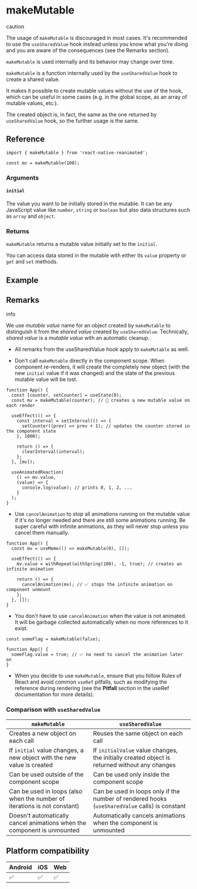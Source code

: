 # makeMutable

caution

The usage of `makeMutable` is discouraged in most cases. It's recommended to use the `useSharedValue` hook instead unless you know what you're doing and you are aware of the consequences (see the Remarks section).

`makeMutable` is used internally and its behavior may change over time.

`makeMutable` is a function internally used by the `useSharedValue` hook to create a shared value.

It makes it possible to create mutable values without the use of the hook, which can be useful in some cases (e.g. in the global scope, as an array of mutable values, etc.).

The created object is, in fact, the same as the one returned by `useSharedValue` hook, so the further usage is the same.

## Reference

```
import { makeMutable } from 'react-native-reanimated';

const mv = makeMutable(100);
```

### Arguments

#### `initial`

The value you want to be initially stored in the mutable. It can be any JavaScript value like `number`, `string` or `boolean` but also data structures such as `array` and `object`.

### Returns

`makeMutable` returns a mutable value initially set to the `initial`.

You can access data stored in the mutable with either its `value` property or `get` and `set` methods.

## Example

## Remarks

info

We use *mutable value* name for an object created by `makeMutable` to distinguish it from the *shared value* created by `useSharedValue`. Technically, *shared value* is a *mutable value* with an automatic cleanup.

* All remarks from the useSharedValue hook apply to `makeMutable` as well.

* Don't call `makeMutable` directly in the component scope. When component re-renders, it will create the completely new object (with the new `initial` value if it was changed) and the state of the previous mutable value will be lost.

```
function App() {
  const [counter, setCounter] = useState(0);
  const mv = makeMutable(counter); // 🚨 creates a new mutable value on each render

  useEffect(() => {
    const interval = setInterval(() => {
      setCounter((prev) => prev + 1); // updates the counter stored in the component state
    }, 1000);

    return () => {
      clearInterval(interval);
    };
  }, [mv]);

  useAnimatedReaction(
    () => mv.value,
    (value) => {
      console.log(value); // prints 0, 1, 2, ...
    }
  );
}
```

* Use `cancelAnimation` to stop all animations running on the mutable value if it's no longer needed and there are still some animations running. Be super careful with infinite animations, as they will never stop unless you cancel them manually.

```
function App() {
  const mv = useMemo(() => makeMutable(0), []);

  useEffect(() => {
    mv.value = withRepeat(withSpring(100), -1, true); // creates an infinite animation

    return () => {
      cancelAnimation(mv); // ✅ stops the infinite animation on component unmount
    };
  }, []);
}
```

* You don't have to use `cancelAnimation` when the value is not animated. It will be garbage collected automatically when no more references to it exist.

```
const someFlag = makeMutable(false);

function App() {
  someFlag.value = true; // ✅ no need to cancel the animation later on
}
```

* When you decide to use `makeMutable`, ensure that you follow Rules of React and avoid common `useRef` pitfalls, such as modifying the reference during rendering (see the **Pitfall** section in the useRef documentation for more details).

### Comparison with `useSharedValue`

|`makeMutable`|`useSharedValue`|
|-|-|
|Creates a new object on each call|Reuses the same object on each call|
|If `initial` value changes, a new object with the new value is created|If `initialValue` value changes, the initially created object is returned without any changes|
|Can be used outside of the component scope|Can be used only inside the component scope|
|Can be used in loops (also when the number of iterations is not constant)|Can be used in loops only if the number of rendered hooks (`useSharedValue` calls) is constant|
|Doesn't automatically cancel animations when the component is unmounted|Automatically cancels animations when the component is unmounted|

## Platform compatibility

|Android|iOS|Web|
|-|-|-|
|✅|✅|✅|
